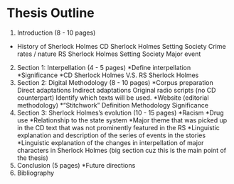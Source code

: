 # Thesis Outline

1. Introduction (8 - 10 pages)
 * History of Sherlock Holmes
    CD Sherlock Holmes
        Setting
        Society
        Crime rates / nature
    RS Sherlock Holmes
        Setting
        Society
        Major event
2. Section 1: Interpellation (4 - 5 pages)
   *Define interpellation
   *Significance
   *CD Sherlock Holmes V.S. RS Sherlock Holmes
3. Section 2: Digital Methodology (8 - 10 pages)
   *Corpus preparation
        Direct adaptations
        Indirect adaptations
        Original radio scripts (no CD counterpart)
        Identify which texts will be used. 
   *Website (editorial methodology)
   *“Stitchwork”
         Definition
         Methodology
         Significance
4. Section 3: Sherlock Holmes’s evolution (10 - 15 pages)
    *Racism
    *Drug use
    *Relationship to the state system
    *Major theme that was picked up in the CD text that was not prominently featured in the RS
    *Linguistic explanation and description of the series of events in the stories
    *Linguistic explanation of the changes in interpellation of major characters in Sherlock Holmes (big section cuz this is the main point of the thesis)
5. Conclusion (5 pages)
    *Future directions
6. Bibliography
